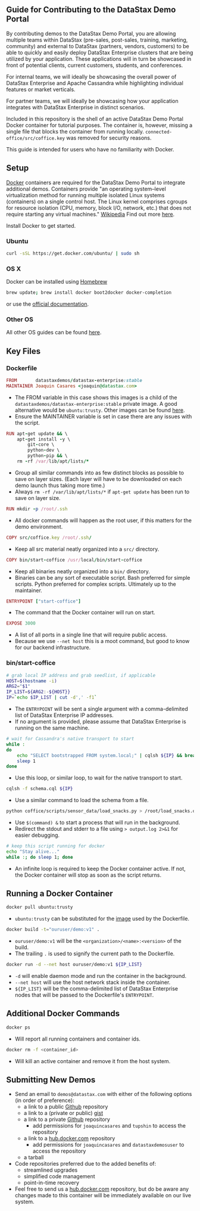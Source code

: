 ## Guide for Contributing to the DataStax Demo Portal

By contributing demos to the DataStax Demo Portal, you are allowing multiple
teams within DataStax (pre-sales, post-sales, training, marketing, community)
and external to DataStax (partners, vendors, customers) to be
able to quickly and easily deploy DataStax Enterprise clusters that are being
utilized by your application. These applications will in turn be showcased in
front of potential clients, current customers, students, and conferences.

For internal teams, we will ideally be showcasing the overall power
of DataStax Enterprise and Apache Cassandra while highlighting individual
features or market verticals.

For partner teams, we will ideally be showcasing how your application
integrates with DataStax Enterprise in distinct scenarios.

Included in this repository is the shell of an active DataStax Demo Portal
Docker container for tutorial purposes. The container is, however, missing a
single file that blocks the container from
running locally. `connected-office/src/coffice.key` was removed for security
reasons.

This guide is intended for users who have no familiarity with Docker.

## Setup

[Docker](http://docker.com) containers are required for the DataStax Demo Portal
to integrate additional demos. Containers provide "an operating system–level
virtualization method for running multiple isolated Linux systems (containers)
on a single control host. The Linux kernel comprises cgroups for resource
isolation (CPU, memory, block I/O, network, etc.) that does not require
starting any virtual machines." [Wikipedia](http://en.wikipedia.org/wiki/LXC)
Find out more [here](https://www.docker.com/whatisdocker/).

Install Docker to get started.

### Ubuntu

```bash
curl -sSL https://get.docker.com/ubuntu/ | sudo sh
```
    
### OS X

Docker can be installed using [Homebrew](http://brew.sh/)
    
```bash
brew update; brew install docker boot2docker docker-completion
```
    
or use the [official documentation](https://docs.docker.com/installation/mac/).

### Other OS

All other OS guides can be found [here](http://docs.docker.com/installation/).


## Key Files

### Dockerfile

```ruby
FROM       datastaxdemos/datastax-enterprise:stable
MAINTAINER Joaquin Casares <joaquin@datastax.com>
```

* The FROM variable in this case shows this images is a child of the
`datastaxdemos/datastax-enterprise:stable` private image. A good alternative
would be `ubuntu:trusty`. Other images can be found
[here](https://registry.hub.docker.com/).
* Ensure the MAINTAINER variable is set in case there are any issues with the
script.

```ruby
RUN apt-get update && \
    apt-get install -y \
        git-core \
        python-dev \
        python-pip && \
    rm -rf /var/lib/apt/lists/*
```
    
* Group all similar commands into as few distinct blocks as possible to save on
layer sizes. (Each layer will have to be downloaded on each demo launch thus
taking more time.)
* Always `rm -rf /var/lib/apt/lists/*` if `apt-get update` has been run to
save on layer size.

```ruby
RUN mkdir -p /root/.ssh
```

* All docker commands will happen as the root user, if this matters for the demo
environment.

```ruby
COPY src/coffice.key /root/.ssh/
```

* Keep all src material neatly organized into a `src/` directory.

```ruby
COPY bin/start-coffice /usr/local/bin/start-coffice
```

* Keep all binaries neatly organized into a `bin/` directory.
* Binaries can be any sort of executable script. Bash preferred for simple
scripts. Python preferred for complex scripts. Ultimately up to the maintainer.

```ruby
ENTRYPOINT ["start-coffice"]
```

* The command that the Docker container will run on start.

```ruby
EXPOSE 3000
```

* A list of all ports in a single line that will require public access.
* Because we use `--net host` this is a moot command, but good to know for our
backend infrastructure.

### bin/start-coffice

```bash
# grab local IP address and grab seedlist, if applicable
HOST=$(hostname -i)
ARG2="$1"
IP_LIST=${ARG2:-${HOST}}
IP=`echo $IP_LIST | cut -d',' -f1`
```

* The `ENTRYPOINT` will be sent a single argument with a comma-delimited list of
DataStax Enterprise IP addresses.
* If no argument is provided, please assume that DataStax Enterprise is running
on the same machine.

```bash
# wait for Cassandra's native transport to start
while :
do
    echo "SELECT bootstrapped FROM system.local;" | cqlsh ${IP} && break
    sleep 1
done
```
    
* Use this loop, or similar loop, to wait for the native transport to start.

```bash
cqlsh -f schema.cql ${IP}
```

* Use a similar command to load the schema from a file.

```bash
python coffice/scripts/sensor_data/load_snacks.py > /root/load_snacks.out 2>&1 &
```

* Use `$(command) &` to start a process that will run in the
background.
* Redirect the stdout and stderr to a file using `> output.log 2>&1` for easier
debugging.

```bash
# keep this script running for docker
echo "Stay alive..."
while :; do sleep 1; done
```

* An infinite loop is required to keep the Docker container active. If not, the
Docker container will stop as soon as the script returns.

## Running a Docker Container

```bash
docker pull ubuntu:trusty
```

* `ubuntu:trusty` can be substituted for the
[image](https://registry.hub.docker.com/) used by the Dockerfile.

```bash
docker build -t="ouruser/demo:v1" .
```

* `ouruser/demo:v1` will be the `<organization>/<name>:<version>` of the build.
* The trailing `.` is used to signify the current path to the Dockerfile.

```bash
docker run -d --net host ouruser/demo:v1 ${IP_LIST}
```

* `-d` will enable daemon mode and run the container in the background.
* `--net host` will use the host network stack inside the container.
* `${IP_LIST}` will be the comma-delimited list of DataStax Enterprise nodes
that will be passed to the Dockerfile's `ENTRYPOINT`.

## Additional Docker Commands

```bash
docker ps
```

* Will report all running containers and container ids.

```bash
docker rm -f <container_id>
```

* Will kill an active container and remove it from the host system.

## Submitting New Demos

* Send an email to `demos@datastax.com` with either of the following options
(in order of preference):
    * a link to a public [Github](http://github.com) repository
    * a link to a (private or public) [gist](https://gist.github.com/)
    * a link to a private [Github](http://github.com) repository
        * add permissions for `joaquincasares` and `tupshin` to access the
        repository
    * a link to a [hub.docker.com](http://hub.docker.com) repository
        * add permissions for `joaquincasares` and `datastaxdemosuser` to access
        the repository
    * a tarball
* Code repositories preferred due to the added benefits of:
    * streamlined upgrades
    * simplified code management
    * point-in-time recovery
* Feel free to send us a [hub.docker.com](http://hub.docker.com) repository,
but do be aware any changes made to this container will be immediately 
available on our live system.
